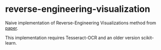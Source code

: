# reverse-engineering-visualization

Naive implementation of Reverse-Engineering Visualizations method from [paper](http://idl.cs.washington.edu/papers/reverse-engineering-vis/).

This implementation requires Tesseract-OCR and an older version scikit-learn.
